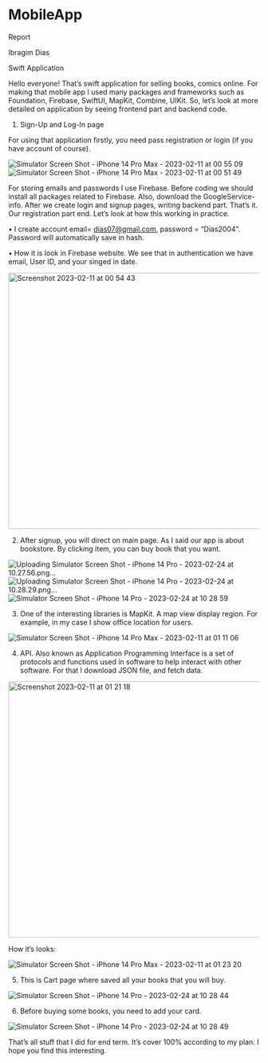 # MobileApp
Report

Ibragim Dias

Swift Application 

Hello everyone! That’s swift application for selling books, comics online. For making that mobile app I used many packages and frameworks such as Foundation, Firebase, SwiftUI, MapKit, Combine, UIKit. So, let’s look at more detailed on application by seeing frontend part and backend code.

1. Sign-Up and Log-In page 

For using that application firstly, you need pass registration or login (if you have account of course).  

![Simulator Screen Shot - iPhone 14 Pro Max - 2023-02-11 at 00 55 09](https://user-images.githubusercontent.com/97732446/218250860-25bc9896-bf0e-4bf9-90c7-bc31f841d391.png)
![Simulator Screen Shot - iPhone 14 Pro Max - 2023-02-11 at 00 51 49](https://user-images.githubusercontent.com/97732446/218250909-eec8efd0-ea05-481e-8458-5558d0255ed4.png)

For storing emails and passwords I use Firebase. Before coding we should install all packages related to Firebase. Also, download the GoogleService-info. After we create login and signup pages, writing backend part. That’s it. Our registration part end. Let’s look at how this working in practice. 

•	I create account email= dias07@gmail.com, password = “Dias2004”. Password will automatically save in hash.

•	 How it is look in Firebase website. We see that in authentication we have email, User ID, and your singed in date. 

<img width="512" alt="Screenshot 2023-02-11 at 00 54 43" src="https://user-images.githubusercontent.com/97732446/218251064-1f3d9890-f21c-4d0c-b8c2-c8fa9b1ab3b8.png">

2. After signup, you will direct on main page. As I said our app is about bookstore. By clicking item, you can buy book that you want. 

![Uploading Simulator Screen Shot - iPhone 14 Pro - 2023-02-24 at 10.27.56.png…]()
![Uploading Simulator Screen Shot - iPhone 14 Pro - 2023-02-24 at 10.28.29.png…]()![Simulator Screen Shot - iPhone 14 Pro - 2023-02-24 at 10 28 59](https://user-images.githubusercontent.com/97732446/221092051-65e7741e-9458-405e-a39b-a65288c63788.png)


3. One of the interesting libraries is MapKit. A map view display region. For example, in my case I show office location for users. 

![Simulator Screen Shot - iPhone 14 Pro Max - 2023-02-11 at 01 11 06](https://user-images.githubusercontent.com/97732446/218251339-974624f4-f893-43b5-961b-ce6192f97baf.png)

4. API. Also known as Application Programming Interface is a set of protocols and functions used in software to help interact with other software. For that I download JSON file, and fetch data. 

<img width="512" alt="Screenshot 2023-02-11 at 01 21 18" src="https://user-images.githubusercontent.com/97732446/218251374-42e0c034-dedf-4ef7-a8d1-381ce9c7c9de.png">

How it’s looks:

![Simulator Screen Shot - iPhone 14 Pro Max - 2023-02-11 at 01 23 20](https://user-images.githubusercontent.com/97732446/218251402-9044ad81-ab24-4421-90a7-2b76b468e810.png)

5.	This is Cart page where saved all your books that you will buy.

![Simulator Screen Shot - iPhone 14 Pro - 2023-02-24 at 10 28 44](https://user-images.githubusercontent.com/97732446/221091974-936fd875-1864-49bd-b063-cea285303583.png)


6. Before buying some books, you need to add your card. 

![Simulator Screen Shot - iPhone 14 Pro - 2023-02-24 at 10 28 49](https://user-images.githubusercontent.com/97732446/221091995-0a1478b4-6454-4633-ad2e-9a5dffa2fc4e.png)


That’s all stuff that I did for end term. It’s cover 100% according to my plan. I hope you find this interesting. 



